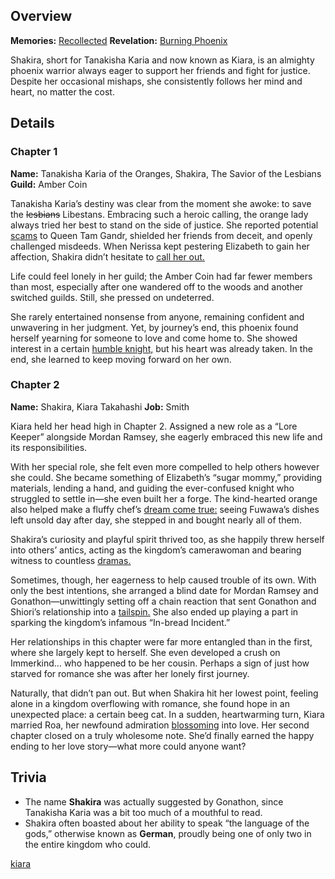 <!-- title: Tanakisha Karia -->
<!-- quote: We must save the lesbians! -->
<!-- chapters: -1 -->
<!-- images: (Shakira's Chapter 1 Profile), (Shakira fighting Stains along with others), (Recollection - Takanashi Kiara), (Shakira's Chapter 2 Profile), (Shakira in Chapter 2's Ending) -->
<!-- model: false -->

## Overview

**Memories:** [Recollected](https://youtu.be/A3bQdV_sl08)
**Revelation:** [Burning Phoenix](#entry:burning-phoenix-entry)

Shakira, short for Tanakisha Karia and now known as Kiara, is an almighty phoenix warrior always eager to support her friends and fight for justice. Despite her occasional mishaps, she consistently follows her mind and heart, no matter the cost.

## Details

### Chapter 1

**Name:** Tanakisha Karia of the Oranges, Shakira, The Savior of the Lesbians
**Guild:** Amber Coin

Tanakisha Karia’s destiny was clear from the moment she awoke: to save the ~~lesbians~~ Libestans. Embracing such a heroic calling, the orange lady always tried her best to stand on the side of justice. She reported potential [scams](https://www.youtube.com/live/qKlzaYirN88?feature=shared&t=1129) to Queen Tam Gandr, shielded her friends from deceit, and openly challenged misdeeds. When Nerissa kept pestering Elizabeth to gain her affection, Shakira didn’t hesitate to [call her out.](https://www.youtube.com/live/3cr3DLpyB60?si=lQ_VjUGHZ9A1G2r7&t=13330)

Life could feel lonely in her guild; the Amber Coin had far fewer members than most, especially after one wandered off to the woods and another switched guilds. Still, she pressed on undeterred.

She rarely entertained nonsense from anyone, remaining confident and unwavering in her judgment. Yet, by journey’s end, this phoenix found herself yearning for someone to love and come home to. She showed interest in a certain [humble knight,](https://www.youtube.com/live/3cr3DLpyB60?feature=shared&t=21557) but his heart was already taken. In the end, she learned to keep moving forward on her own.

### Chapter 2

**Name:** Shakira, Kiara Takahashi
**Job:** Smith

Kiara held her head high in Chapter 2. Assigned a new role as a “Lore Keeper” alongside Mordan Ramsey, she eagerly embraced this new life and its responsibilities.

With her special role, she felt even more compelled to help others however she could. She became something of Elizabeth’s “sugar mommy,” providing materials, lending a hand, and guiding the ever-confused knight who struggled to settle in—she even built her a forge. The kind-hearted orange also helped make a fluffy chef’s [dream come true:](https://www.youtube.com/live/wCysZh57Hcc?si=amYBd0PYc_tTX567&t=18155) seeing Fuwawa’s dishes left unsold day after day, she stepped in and bought nearly all of them.

Shakira’s curiosity and playful spirit thrived too, as she happily threw herself into others’ antics, acting as the kingdom’s camerawoman and bearing witness to countless [dramas.](https://www.youtube.com/live/wCysZh57Hcc?t=14970)

Sometimes, though, her eagerness to help caused trouble of its own. With only the best intentions, she arranged a blind date for Mordan Ramsey and Gonathon—unwittingly setting off a chain reaction that sent Gonathon and Shiori’s relationship into a [tailspin.](https://www.youtube.com/live/wCysZh57Hcc?t=8832) She also ended up playing a part in sparking the kingdom’s infamous “In-bread Incident.”

Her relationships in this chapter were far more entangled than in the first, where she largely kept to herself. She even developed a crush on Immerkind… who happened to be her cousin. Perhaps a sign of just how starved for romance she was after her lonely first journey.

Naturally, that didn’t pan out. But when Shakira hit her lowest point, feeling alone in a kingdom overflowing with romance, she found hope in an unexpected place: a certain beeg cat. In a sudden, heartwarming turn, Kiara married Roa, her newfound admiration [blossoming](https://www.youtube.com/live/ngfdLbrpeM4?si=eGpYwslFn09813CQ&t=13080) into love. Her second chapter closed on a truly wholesome note. She’d finally earned the happy ending to her love story—what more could anyone want?

## Trivia

- The name **Shakira** was actually suggested by Gonathon, since Tanakisha Karia was a bit too much of a mouthful to read.
- Shakira often boasted about her ability to speak “the language of the gods,” otherwise known as **German**, proudly being one of only two in the entire kingdom who could.

[kiara](#easter:easter-kiara)
